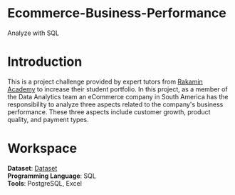 # Ecommerce-Business-Performance
Analyze with SQL
# Introduction
This is a project challenge provided by expert tutors from [Rakamin Academy](https://www.rakamin.com/) to increase their student portfolio. In this project, as a member of the Data Analytics team an eCommerce company in South America has the responsibility to analyze three aspects related to the company's business performance. These three aspects include customer growth, product quality, and payment types.
# Workspace
**Dataset**: [Dataset](https://drive.google.com/drive/folders/1G4w0nMajiRqeWGRlwGgzOZ1LcpOadiRZ?usp=sharing)<br>
**Programming Language**: SQL<br>
**Tools**: PostgreSQL, Excel<br>

   

